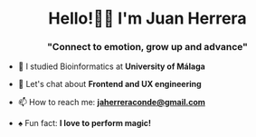 <h1 align="center">Hello!👋🏼 I'm Juan Herrera</h1> 
<h3 align="center">"Connect to emotion, grow up and advance" </h3>

- 🔭 I studied Bioinformatics at **University of Málaga**

- 💬 Let's chat about **Frontend and UX engineering**

- 📫 How to reach me: **jaherreraconde@gmail.com**

- ♠️ Fun fact: **I love to perform magic!**
